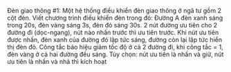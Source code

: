 Đèn giao thông #1: Một hệ thống điều khiển đèn giao thông ở ngã tư gồm 2 cột đèn. Viết chương trình điều khiển đèn trong đó:
Đường A đèn xanh sáng trong 20s, đèn vàng sáng 3s, đèn đỏ sáng 30s.
2 nút đường ưu tiên cho 2 đường đi (dọc-ngang), nút nào nhấn trước thì ưu tiên trước. Khi nút ưu tiên được nhấn, đèn xanh của đường đó lập tức sáng, đường còn lại lập tức hiển thị đèn đỏ.
Công tắc báo hiệu giảm tốc độ ở cả 2 đường đi, khi công tắc = 1, đèn vàng ở cả hai đường đều sáng.
Tùy chọn: nút ưu tiên là nhấn và giữ, nút ưu tiên là nhấn và nhả thì kích hoạt
